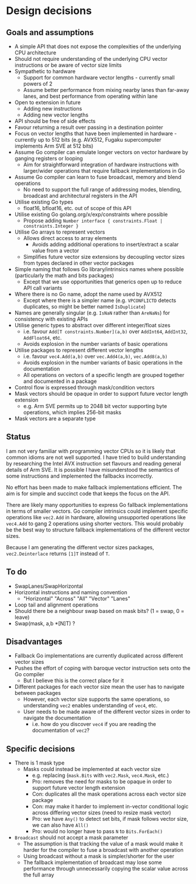 # Design decisions

## Goals and assumptions

* A simple API that does not expose the complexities of the underlying CPU architecture
* Should not require understanding of the underlying CPU vector instructions or be aware of vector size limits
* Sympathetic to hardware
  * Support for common hardware vector lengths - currently small powers of 2
  * Assume better performance from mixing nearby lanes than far-away lanes, and best performance from operating within lane
* Open to extension in future
  * Adding new instructions
  * Adding new vector lengths
* API should be free of side effects
* Favour returning a result over passing in a destination pointer
* Focus on vector lengths that have been implemented in hardware - currently up to 512 bits (e.g. AVX512, Fugaku supercomputer implements Arm SVE at 512 bits)
* Assume Go compiler can emulate longer vectors on vector hardware by ganging registers or looping
  * Aim for straightforward integration of hardware instructions with larger/wider operations that require fallback implementations in Go
* Assume Go compiler can learn to fuse broadcast, memory and blend operations
  * No need to support the full range of addressing modes, blending, broadcast and architectural registers in the API
* Utilise existing Go types
  * float16, bfloat16, etc. out of scope of this API
* Utilise existing Go golang.org/x/exp/constraints where possible
  * Propose adding `Number interface { constraints.Float | constraints.Integer }`
* Utilise Go arrays to represent vectors
  * Allows direct access to array elements
    * Avoids adding additional operations to insert/extract a scalar value from a vector
  * Simplifies future vector size extensions by decoupling vector sizes from types declared in other vector packages
* Simple naming that follows Go library/intrinsics names where possible (particularly the math and bits packages)
  * Except that we use opportunities that generics open up to reduce API call variants
* Where there is no Go name, adopt the name used by AVX512
  * Except where there is a simpler name (e.g. `VPCONFLICTD` detects duplicates, so might be better named `IsDuplicate`)
* Names are generally singular (e.g. `IsNaN` rather than `AreNaNs`) for consistency with existing APIs
* Utilise generic types to abstract over different integer/float sizes
  * i.e. favour `Add[T constraints.Number](a,b)` over `AddInt64`, `AddInt32`, `AddFloat64`, etc.
  * Avoids explosion in the number variants of basic operations
* Utilise packages to represent different vector lengths
  * i.e. favour `vec4.Add(a,b)` over `vec.Add4(a,b)`, `vec.Add8(a,b)`
  * Avoids explosion in the number variants of basic operations in the documentation
  * All operations on vectors of a specific length are grouped together and documented in a package
* Control flow is expressed through mask/condition vectors
* Mask vectors should be opaque in order to support future vector length extension
  * e.g. Arm SVE permits up to 2048 bit vector supporting byte operations, which implies 256-bit masks
* Mask vectors are a separate type

  
## Status

I am not very familiar with programming vector CPUs so it is likely that common idioms are not well supported.
I have tried to build understanding by researching the Intel AVX instruction set flavours and reading general details of Arm SVE.
It is possible I have misunderstood the semantics of some instructions and implemented the fallbacks incorrectly.

No effort has been made to make fallback implementations efficient. The aim is for simple
and succinct code that keeps the focus on the API.

There are likely many opportunities to express Go fallback implementations in terms of smaller
vectors. Go compiler intrinsics could implement specific operations like `vec2.Add` in hardware,
allowing unsupported operations like `vec4.Add` to gang 2 operations using shorter vectors.
This would probably be the best way to structure fallback implementations of the different vector sizes.

Because I am generating the different vector sizes packages, `vec2.Deinterlace` returns `[1]T` instead of `T`.


## To do

* SwapLanes/SwapHorizontal
* Horizontal instructions and naming convention
  * "Horizontal" "Across" "All" "Vector" "Lanes"
* Loop tail and alignment operations
* Should there be a neighbour swap based on mask bits? (1 = swap, 0 = leave)
* Swap(mask, a,b *[N]T) ? 

## Disadvantages

* Fallback Go implementations are currently duplicated across different vector sizes
* Pushes the effort of coping with baroque vector instruction sets onto the Go compiler
  * But I believe this is the correct place for it
* Different packages for each vector size mean the user has to navigate between packages
  * However, each vector size supports the same operations, so understanding `vec2` enables understanding of `vec4`, etc.
  * User needs to be made aware of the different vector sizes in order to navigate the documentation
    * i.e. how do you discover `vec4` if you are reading the documentation of `vec2`?


## Specific decisions

* There is 1 mask type
  * Masks could instead be implemented at each vector size
    * e.g. replacing (`mask.Bits` with `vec2.Mask`, `vec4.Mask`, etc.)
    * Pro: removes the need for masks to be opaque in order to support future vector length extension
    * Con: duplicates all the mask operations across each vector size package
    * Con: may make it harder to implement in-vector conditional logic across differing vector sizes (need to resize mask vector)
    * Pro: we have `Any()` to detect set bits, if mask follows vector size, we can also have `All()`
    * Pro: would no longer have to pass `N` to `Bits.ForEach()`
* `Broadcast` should not accept a mask parameter
  * The assumption is that tracking the value of a mask would make it harder for the compiler to fuse a broadcast with another operation
  * Using broadcast without a mask is simpler/shorter for the user
  * The fallback implementation of broadcast may lose some performance through unnecessarily copying the scalar value across the full array
